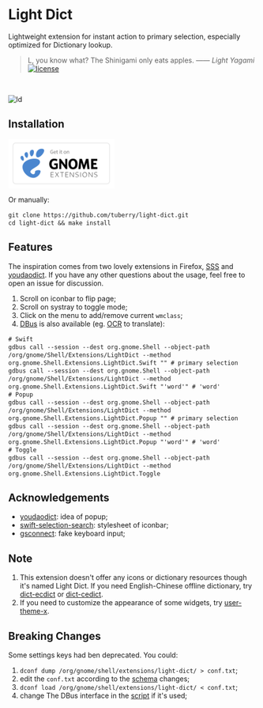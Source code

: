 # Light Dict

Lightweight extension for instant action to primary selection, especially optimized for Dictionary lookup.

>L, you know what? The Shinigami only eats apples. —— *Light Yagami*<br>
[![license]](/LICENSE)
<br>

![ld](https://user-images.githubusercontent.com/17917040/91119018-d33a1900-e6c4-11ea-9bf0-b1c1a742cfeb.gif)

## Installation
[<img src="https://raw.githubusercontent.com/andyholmes/gnome-shell-extensions-badge/master/get-it-on-ego.svg?sanitize=true" alt="Get it on GNOME Extensions" height="100" align="middle">][EGO]

Or manually:

```
git clone https://github.com/tuberry/light-dict.git
cd light-dict && make install
```

## Features

The inspiration comes from two lovely extensions in Firefox, [SSS](https://github.com/CanisLupus/swift-selection-search) and [youdaodict](https://github.com/HalfdogStudio/youdaodict).
If you have any other questions about the usage, feel free to open an issue for discussion.

1. Scroll on iconbar to flip page;
2. Scroll on systray to toggle mode;
3. Click on the menu to add/remove current `wmclass`;
4. [DBus](https://www.freedesktop.org/wiki/Software/dbus/) is also available (eg. [OCR](/ldocr.sh) to translate):

```
# Swift
gdbus call --session --dest org.gnome.Shell --object-path /org/gnome/Shell/Extensions/LightDict --method org.gnome.Shell.Extensions.LightDict.Swift "" # primary selection
gdbus call --session --dest org.gnome.Shell --object-path /org/gnome/Shell/Extensions/LightDict --method org.gnome.Shell.Extensions.LightDict.Swift "'word'" # 'word'
# Popup
gdbus call --session --dest org.gnome.Shell --object-path /org/gnome/Shell/Extensions/LightDict --method org.gnome.Shell.Extensions.LightDict.Popup "" # primary selection
gdbus call --session --dest org.gnome.Shell --object-path /org/gnome/Shell/Extensions/LightDict --method org.gnome.Shell.Extensions.LightDict.Popup "'word'" # 'word'
# Toggle
gdbus call --session --dest org.gnome.Shell --object-path /org/gnome/Shell/Extensions/LightDict --method org.gnome.Shell.Extensions.LightDict.Toggle
```

## Acknowledgements

* [youdaodict](https://github.com/HalfdogStudio/youdaodict): idea of popup;
* [swift-selection-search](https://github.com/CanisLupus/swift-selection-search): stylesheet of iconbar;
* [gsconnect](https://github.com/andyholmes/gnome-shell-extension-gsconnect): fake keyboard input;

## Note

1. This extension doesn't offer any icons or dictionary resources though it's named Light Dict. If you need English-Chinese offline dictionary, try [dict-ecdict](https://github.com/tuberry/dict-ecdict) or [dict-cedict](https://github.com/tuberry/dict-cedict).
2. If you need to customize the appearance of some widgets, try [user-theme-x].

## Breaking Changes

Some settings keys had ben deprecated. You could:

1. `dconf dump /org/gnome/shell/extensions/light-dict/ > conf.txt`;
2. edit the `conf.txt` according to the [schema](https://github.com/tuberry/light-dict/commit/5818afd651190be4bb441cae49bcacfc895623fe#diff-0f322fface52cc1e68c32d98ff3990a08e100bff4fc56ac230f6db9e4093c9f3) changes;
3. `dconf load /org/gnome/shell/extensions/light-dict/ < conf.txt`;
4. change The DBus interface in the [script](/ldocr.sh) if it's used;

[EGO]:https://extensions.gnome.org/extension/2959/light-dict/
[license]:https://img.shields.io/badge/license-GPLv3-green.svg
[user-theme-x]:https://github.com/tuberry/user-theme-x
